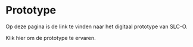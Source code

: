 # Prototype

Op deze pagina is de link te vinden naar het digitaal prototype van SLC-O.

Klik hier om de prototype te ervaren.

